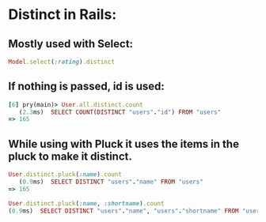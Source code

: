 # Distinct in Rails:

## Mostly used with Select:
```ruby
Model.select(:rating).distinct
```

## If nothing is passed, id is used:
```ruby
[6] pry(main)> User.all.distinct.count
   (2.3ms)  SELECT COUNT(DISTINCT "users"."id") FROM "users"
=> 165
```

## While using with Pluck it uses the items in the pluck to make it distinct.
```ruby
User.distinct.pluck(:name).count
   (0.9ms)  SELECT DISTINCT "users"."name" FROM "users"
=> 165
```

```ruby
User.distinct.pluck(:name, :shortname).count
(0.9ms)  SELECT DISTINCT "users"."name", "users"."shortname" FROM "users"
```

